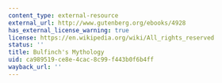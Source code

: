 ```yaml
---
content_type: external-resource
external_url: http://www.gutenberg.org/ebooks/4928
has_external_license_warning: true
license: https://en.wikipedia.org/wiki/All_rights_reserved
status: ''
title: Bulfinch's Mythology
uid: ca989519-ce8e-4cac-8c99-f443b0f6b4ff
wayback_url: ''
---
```

